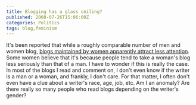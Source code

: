 ```yaml
---
title: Blogging has a glass ceiling?
published: 2008-07-26T15:06:00Z
categories: Politics
tags: blog,feminism
---
```


<p>
It's been reported that while a roughly comparable number of men and women blog, <a href="http://www.nytimes.com/2008/07/27/fashion/27blogher.html">blogs maintained by women apparently attract less attention</a>.  Some women believe that it's because people tend to take a woman's blog less seriously than that of a man.  I have to wonder if this is really the case.  In most of the blogs I read and comment on, I don't even know if the writer is a man or a woman, and frankly, I don't care.  For that matter, I often don't even have a clue about a writer's race, age, job, etc.  Am I an anomaly?  Are there really so many people who read blogs depending on the writer's gender?
</p>

